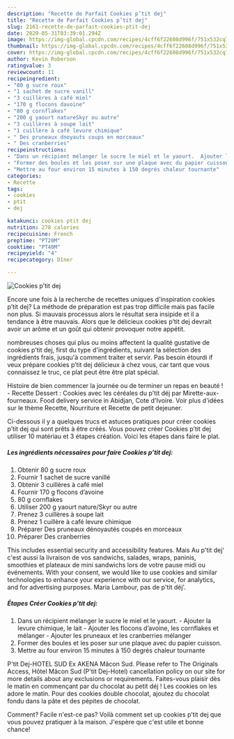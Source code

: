```yaml
---
description: "Recette de Parfait Cookies p’tit dej"
title: "Recette de Parfait Cookies p’tit dej"
slug: 2161-recette-de-parfait-cookies-ptit-dej
date: 2020-05-31T03:39:01.294Z
image: https://img-global.cpcdn.com/recipes/4cff6f22608d996f/751x532cq70/cookies-ptit-dej-photo-principale-de-la-recette.jpg
thumbnail: https://img-global.cpcdn.com/recipes/4cff6f22608d996f/751x532cq70/cookies-ptit-dej-photo-principale-de-la-recette.jpg
cover: https://img-global.cpcdn.com/recipes/4cff6f22608d996f/751x532cq70/cookies-ptit-dej-photo-principale-de-la-recette.jpg
author: Kevin Roberson
ratingvalue: 3
reviewcount: 11
recipeingredient:
- "80 g sucre roux"
- "1 sachet de sucre vanill"
- "3 cuillères à café miel"
- "170 g flocons davoine"
- "80 g cornflakes"
- "200 g yaourt natureSkyr ou autre"
- "3 cuillères à soupe lait"
- "1 cuillère à café levure chimique"
- " Des pruneaux dnoyauts coups en morceaux"
- " Des cranberries"
recipeinstructions:
- "Dans un récipient mélanger le sucre le miel et le yaourt.  Ajouter la levure chimique, le lait Ajouter les flocons d’avoine, les cornflakes et mélanger  Ajouter les pruneaux et les cranberries mélanger"
- "Former des boules et les poser sur une plaque avec du papier cuisson."
- "Mettre au four environ 15 minutes à 150 degrés chaleur tournante"
categories:
- Recette
tags:
- cookies
- ptit
- dej

katakunci: cookies ptit dej 
nutrition: 278 calories
recipecuisine: French
preptime: "PT20M"
cooktime: "PT40M"
recipeyield: "4"
recipecategory: Dîner

---
```



![Cookies p’tit dej](https://img-global.cpcdn.com/recipes/4cff6f22608d996f/751x532cq70/cookies-ptit-dej-photo-principale-de-la-recette.jpg)

Encore une fois à la recherche de recettes uniques d'inspiration cookies p’tit dej? La méthode de préparation est pas trop difficile mais pas facile non plus. Si mauvais processus alors le résultat sera insipide et il a tendance à être mauvais. Alors que le délicieux cookies p’tit dej devrait avoir un arôme et un goût qui obtenir provoquer notre appétit.

nombreuses choses qui plus ou moins affectent la qualité gustative de cookies p’tit dej, first du type d'ingrédients, suivant la sélection des ingrédients frais, jusqu'à comment traiter et servir. Pas besoin étourdi if veux prépare cookies p’tit dej délicieux à chez vous, car tant que vous connaissez le truc, ce plat peut être être plat spécial.

Histoire de bien commencer la journée ou de terminer un repas en beauté ! - Recette Dessert : Cookies avec les céréales du p&#39;tit déj par Mirette-aux-fourneaux. Food delivery service in Abidjan, Cote d&#39;Ivoire. Voir plus d&#39;idées sur le thème Recette, Nourriture et Recette de petit dejeuner.


Ci-dessous il y a quelques trucs et astuces pratiques pour créer cookies p’tit dej qui sont prêts à être créés. Vous pouvez créer Cookies p’tit dej utiliser 10 matériau et 3 étapes création. Voici les étapes dans faire le plat.

<!--inarticleads1-->

##### Les ingrédients nécessaires pour faire Cookies p’tit dej:

1. Obtenir 80 g sucre roux
1. Fournir 1 sachet de sucre vanillé
1. Obtenir 3 cuillères à café miel
1. Fournir 170 g flocons d’avoine
1.  80 g cornflakes
1. Utiliser 200 g yaourt nature/Skyr ou autre
1. Prenez 3 cuillères à soupe lait
1. Prenez 1 cuillère à café levure chimique
1. Préparer  Des pruneaux dénoyautés coupés en morceaux
1. Préparer  Des cranberries


This includes essential security and accessibility features. Mais Au p&#39;tit dej&#39; c&#39;est aussi la livraison de vos sandwichs, salades, wraps, paninis, smoothies et plateaux de mini sandwichs lors de votre pause midi ou événements. With your consent, we would like to use cookies and similar technologies to enhance your experience with our service, for analytics, and for advertising purposes. Maria Lambour, pas de p&#39;tit déj&#39;. 

<!--inarticleads2-->

##### Étapes Créer Cookies p’tit dej:

1. Dans un récipient mélanger le sucre le miel et le yaourt.  - Ajouter la levure chimique, le lait - Ajouter les flocons d’avoine, les cornflakes et mélanger  - Ajouter les pruneaux et les cranberries mélanger
1. Former des boules et les poser sur une plaque avec du papier cuisson.
1. Mettre au four environ 15 minutes à 150 degrés chaleur tournante


P&#39;tit Dej-HOTEL SUD Ex AKENA Mâcon Sud. Please refer to The Originals Access, Hôtel Mâcon Sud (P&#39;tit Dej-Hotel) cancellation policy on our site for more details about any exclusions or requirements. Faites-vous plaisir dès le matin en commençant par du chocolat au petit déj ! Les cookies on les adore le matin. Pour des cookies double chocolat, ajoutez du chocolat fondu dans la pâte et des pépites de chocolat. 


Comment? Facile n'est-ce pas? Voilà comment set up cookies p’tit dej que vous pouvez pratiquer à la maison. J'espère que c'est utile et bonne chance!
